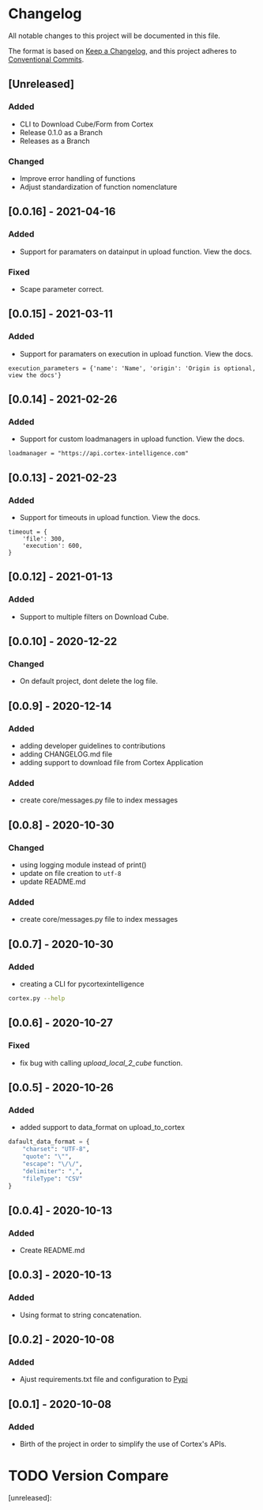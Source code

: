 # Changelog

All notable changes to this project will be documented in this file.

The format is based on [Keep a Changelog](https://keepachangelog.com/en/1.0.0/),
and this project adheres to [Conventional Commits](https://www.conventionalcommits.org/en/v1.0.0/).

## [Unreleased]

### Added
- CLI to Download Cube/Form from Cortex
- Release 0.1.0 as a Branch
- Releases as a Branch

### Changed
- Improve error handling of functions
- Adjust standardization of function nomenclature

## [0.0.16] - 2021-04-16

### Added
- Support for paramaters on datainput in upload function. View the docs.

### Fixed
- Scape parameter correct.

## [0.0.15] - 2021-03-11

### Added
- Support for paramaters on execution in upload function. View the docs.
```
execution_parameters = {'name': 'Name', 'origin': 'Origin is optional, view the docs'}
```

## [0.0.14] - 2021-02-26

### Added
- Support for custom loadmanagers in upload function. View the docs.
```
loadmanager = "https://api.cortex-intelligence.com"
```

## [0.0.13] - 2021-02-23

### Added
- Support for timeouts in upload function. View the docs.
```
timeout = {
    'file': 300,
    'execution': 600,
}
```

## [0.0.12] - 2021-01-13

### Added
- Support to multiple filters on Download Cube.

## [0.0.10] - 2020-12-22

### Changed
- On default project, dont delete the log file.

## [0.0.9] - 2020-12-14

### Added

- adding developer guidelines to contributions
- adding CHANGELOG.md file
- adding support to download file from Cortex Application

### Added

- create core/messages.py file to index messages

## [0.0.8] - 2020-10-30

### Changed

- using logging module instead of print()
- update on file creation to `utf-8`
- update README.md

### Added

- create core/messages.py file to index messages

## [0.0.7] - 2020-10-30

### Added

- creating a CLI for pycortexintelligence

```bash
cortex.py --help
```

## [0.0.6] - 2020-10-27

### Fixed

- fix bug with calling _upload_local_2_cube_ function.

## [0.0.5] - 2020-10-26

### Added

- added support to data_format on upload_to_cortex

```python
dafault_data_format = {
    "charset": "UTF-8",
    "quote": "\"",
    "escape": "\/\/",
    "delimiter": ",",
    "fileType": "CSV"
}
```

## [0.0.4] - 2020-10-13

### Added

- Create README.md

## [0.0.3] - 2020-10-13

### Added

- Using format to string concatenation.

## [0.0.2] - 2020-10-08

### Added

- Ajust requirements.txt file and configuration to [Pypi](https://pypi.org/)

## [0.0.1] - 2020-10-08

### Added

- Birth of the project in order to simplify the use of Cortex's APIs.

# TODO Version Compare
[unreleased]: 
